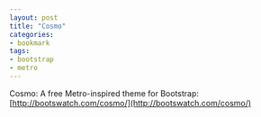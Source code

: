 ```yaml
---
layout: post
title: "Cosmo"
categories:
- bookmark
tags:
- bootstrap
- metro
---
```

Cosmo: A free Metro-inspired theme for Bootstrap: [http://bootswatch.com/cosmo/](http://bootswatch.com/cosmo/)

